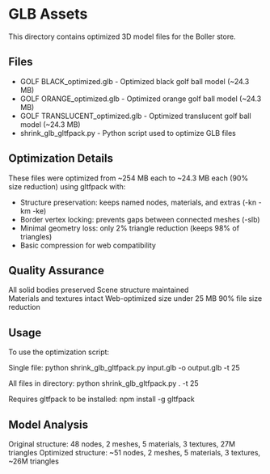 ﻿# GLB Assets

This directory contains optimized 3D model files for the Boller store.

## Files

- GOLF BLACK_optimized.glb - Optimized black golf ball model (~24.3 MB)
- GOLF ORANGE_optimized.glb - Optimized orange golf ball model (~24.3 MB)  
- GOLF TRANSLUCENT_optimized.glb - Optimized translucent golf ball model (~24.3 MB)
- shrink_glb_gltfpack.py - Python script used to optimize GLB files

## Optimization Details

These files were optimized from ~254 MB each to ~24.3 MB each (90% size reduction) using gltfpack with:
- Structure preservation: keeps named nodes, materials, and extras (-kn -km -ke)
- Border vertex locking: prevents gaps between connected meshes (-slb)
- Minimal geometry loss: only 2% triangle reduction (keeps 98% of triangles)
- Basic compression for web compatibility

## Quality Assurance

 All solid bodies preserved
 Scene structure maintained  
 Materials and textures intact
 Web-optimized size under 25 MB
 90% file size reduction

## Usage

To use the optimization script:

Single file:
python shrink_glb_gltfpack.py input.glb -o output.glb -t 25

All files in directory:
python shrink_glb_gltfpack.py . -t 25

Requires gltfpack to be installed: npm install -g gltfpack

## Model Analysis

Original structure: 48 nodes, 2 meshes, 5 materials, 3 textures, 27M triangles
Optimized structure: ~51 nodes, 2 meshes, 5 materials, 3 textures, ~26M triangles
